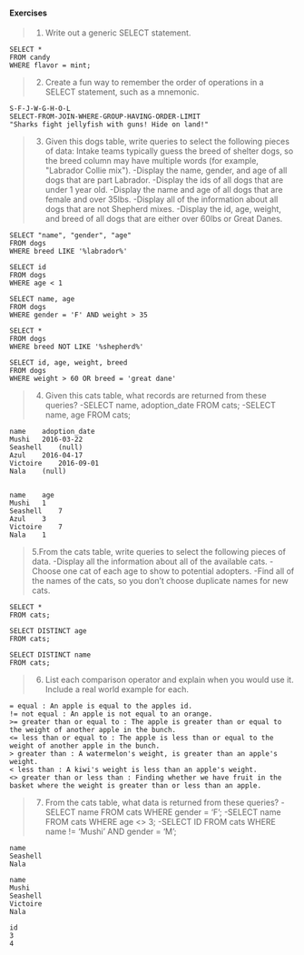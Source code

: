 #### Exercises

>1. Write out a generic SELECT statement.
```
SELECT *
FROM candy
WHERE flavor = mint;
```
>2. Create a fun way to remember the order of operations in a SELECT statement, such as a mnemonic.
```
S-F-J-W-G-H-O-L
SELECT-FROM-JOIN-WHERE-GROUP-HAVING-ORDER-LIMIT
"Sharks fight jellyfish with guns! Hide on land!"
```

>3. Given this dogs table, write queries to select the following pieces of data:
Intake teams typically guess the breed of shelter dogs, so the breed column may have multiple words (for example, "Labrador Collie mix").
-Display the name, gender, and age of all dogs that are part Labrador.
-Display the ids of all dogs that are under 1 year old.
-Display the name and age of all dogs that are female and over 35lbs.
-Display all of the information about all dogs that are not Shepherd mixes.
-Display the id, age, weight, and breed of all dogs that are either over 60lbs or Great Danes.
```
SELECT "name", "gender", "age"
FROM dogs
WHERE breed LIKE '%labrador%'

SELECT id
FROM dogs
WHERE age < 1

SELECT name, age
FROM dogs
WHERE gender = 'F' AND weight > 35

SELECT *
FROM dogs
WHERE breed NOT LIKE '%shepherd%'

SELECT id, age, weight, breed
FROM dogs
WHERE weight > 60 OR breed = 'great dane'
```

>4. Given this cats table, what records are returned from these queries?
-SELECT name, adoption_date FROM cats;
-SELECT name, age FROM cats;
```
name	adoption_date
Mushi	2016-03-22
Seashell	(null)
Azul	2016-04-17
Victoire	2016-09-01
Nala	(null)


name	age
Mushi	1
Seashell	7
Azul	3
Victoire	7
Nala	1
```

>5.From the cats table, write queries to select the following pieces of data.
-Display all the information about all of the available cats.
-Choose one cat of each age to show to potential adopters.
-Find all of the names of the cats, so you don’t choose duplicate names for new cats.
```
SELECT *
FROM cats;

SELECT DISTINCT age
FROM cats;

SELECT DISTINCT name
FROM cats;
```

>6. List each comparison operator and explain when you would use it. Include a real world example for each.
```
= equal : An apple is equal to the apples id.
!= not equal : An apple is not equal to an orange.
>= greater than or equal to : The apple is greater than or equal to the weight of another apple in the bunch.
<= less than or equal to : The apple is less than or equal to the weight of another apple in the bunch.
> greater than : A watermelon's weight, is greater than an apple's weight.
< less than : A kiwi's weight is less than an apple's weight.
<> greater than or less than : Finding whether we have fruit in the basket where the weight is greater than or less than an apple.
```

>7. From the cats table, what data is returned from these queries?
-SELECT name FROM cats WHERE gender = ‘F’;
-SELECT name FROM cats WHERE age <> 3;
-SELECT ID FROM cats WHERE name != ‘Mushi’ AND gender = ‘M’;
```
name
Seashell
Nala

name
Mushi
Seashell
Victoire
Nala

id
3
4
```
